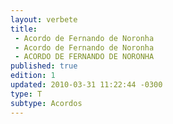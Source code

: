 ```yaml
---
layout: verbete
title:
 - Acordo de Fernando de Noronha
 - Acordo de Fernando de Noronha
 - ACORDO DE FERNANDO DE NORONHA
published: true
edition: 1  
updated: 2010-03-31 11:22:44 -0300
type: T
subtype: Acordos
---
```


